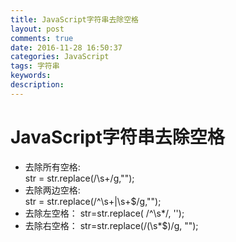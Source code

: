 ```yaml
---
title: JavaScript字符串去除空格
layout: post
comments: true
date: 2016-11-28 16:50:37
categories: JavaScript
tags: 字符串
keywords:
description:
---
```

# JavaScript字符串去除空格

- 去除所有空格:   
str   =   str.replace(/\s+/g,"");       
- 去除两边空格:   
str   =   str.replace(/^\s+|\s+$/g,"");
- 去除左空格：
str=str.replace( /^\s*/, '');
- 去除右空格：
str=str.replace(/(\s*$)/g, "");